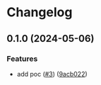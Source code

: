 # Changelog

## 0.1.0 (2024-05-06)


### Features

* add poc ([#3](https://github.com/Omochice/replace-std-to-jsr/issues/3)) ([9acb022](https://github.com/Omochice/replace-std-to-jsr/commit/9acb02267bfe0a4dcf7b817c017d594803cddd20))
